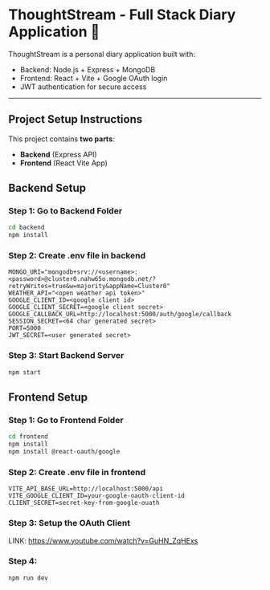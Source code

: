 # ThoughtStream - Full Stack Diary Application 📝

ThoughtStream is a personal diary application built with:

-  Backend: Node.js + Express + MongoDB
-  Frontend: React + Vite + Google OAuth login
-  JWT authentication for secure access

---

##  Project Setup Instructions

This project contains **two parts**:

- **Backend** (Express API)
- **Frontend** (React Vite App)

##  Backend Setup

### Step 1: Go to Backend Folder

```bash
cd backend
npm install
```

### Step 2: Create .env file in backend

```
MONGO_URI="mongodb+srv://<username>:<password>@cluster0.nahw65o.mongodb.net/?retryWrites=true&w=majority&appName=Cluster0"
WEATHER_API="<open weather api token>"
GOOGLE_CLIENT_ID=<google client id>
GOOGLE_CLIENT_SECRET=<google client secret>
GOOGLE_CALLBACK_URL=http://localhost:5000/auth/google/callback
SESSION_SECRET=<64 char generated secret>
PORT=5000
JWT_SECRET=<user generated secret>
```

### Step 3: Start Backend Server

```bash
npm start
```

##  Frontend Setup
### Step 1: Go to Frontend Folder
```bash
cd frontend
npm install
npm install @react-oauth/google
```

### Step 2: Create .env file in frontend

```
VITE_API_BASE_URL=http://localhost:5000/api
VITE_GOOGLE_CLIENT_ID=your-google-oauth-client-id
CLIENT_SECRET=secret-key-from-google-ouath
```

### Step 3: Setup the OAuth Client 

LINK: https://www.youtube.com/watch?v=GuHN_ZqHExs

### Step 4: 
```bash
npm run dev
```